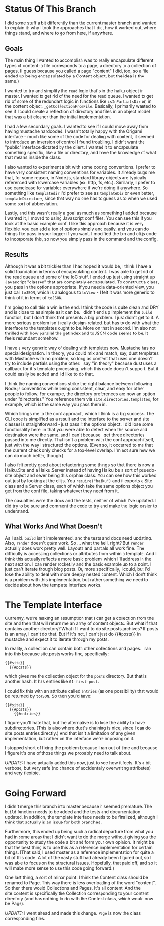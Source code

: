 # Status Of This Branch

I did some stuff a bit differently than the current master branch and wanted to explain it: why I took the approaches that I did, how it worked out, where things stand, and where to go from here, if anywhere.

## Goals

The main thing I wanted to accomplish was to really encapsulate different types of content: a file corresponds to a page, a directory to a collection of pages. (I guess because you called a page "content" I did, too, so a file ended up being encapsulated by a Content object, but the idea is the same.)

I wanted to try and simplify the `read` logic that's in the haiku object in master. I wanted to get rid of the need for the read queue. I wanted to get rid of some of the redundant logic in functions like `isInPartialsDir` or, in the content object, `_getCollectionFromFile`. Basically, I primarily wanted to see if I could create a reflection of directory and files in an object model that was a bit cleaner than the initial implementation.

I had a few secondary goals. I wanted to see if I could move away from having mustache hardcoded. I wasn't totally happy with the Origami interface - much like some of the code for dealing with content, it seemed to introduce an inversion of control I found troubling. I didn't want the "public" interface dictated by the client. I wanted it to encapsulate something specific, like a file or directory, and have the knowledge of what that means inside the class.

I also wanted to experiment a bit with some coding conventions. I prefer to have very consistent naming conventions for variables. It already bugs me that, for some reason, in Node.js, standard library objects are typically referenced with lowercase variables (ex: http, fs, etc.). Similarly, I prefer to use camelcase for variables everywhere if we're doing it anywhere. So something like `templatedir` I'd prefer to see as `templateDir` or even better, `templateDirectory`, since that way no one has to guess as to when we used some sort of abbreviation.

Lastly, and this wasn't really a goal as much as something I added because I wanted it, I moved to using Javascript conf files. You can see this if you look at the basic example conf. I like this approach because it is very flexible, you can add a ton of options simply and easily, and you can do things like pass in your logger if you want. I modified the bin and cli.js code to incorporate this, so now you simply pass in the command and the config.

## Results

Although it was a bit trickier than I had hoped it would be, I think I have a solid foundation in terms of encapsulating content. I was able to get rid of the read queue and some of the IoC stuff. I ended up just using straight up Javascript "classes" that are completely encapsulated. To construct a class, you pass in the options appropriate. If you need a data-oriented view, you just call `toJSON`, which is analogous to `toView` - I felt it was more generic to think of it in terms of `toJSON`.

I'm going to call this a win in the end. I think the code is quite clean and DRY and is close to as simple as it can be. I didn't end up implement the `build` function, but I don't think that presents a big problem. I just didn't get to it. A more serious problem isn't really design-related, but has to do with what the interface to the templates ought to be. More on that in second. I'm also not thrilled with how parallel the getIndex and toJSON code seems to be. It feels redundant somehow.

I have a very generic way of dealing with templates now. Mustache has no special designation. In theory, you could mix and match, say, dust templates with Mustache with no problem, so long as content that uses one doesn't try to include partials using the other. I say "in theory" because dust uses a callback for it's template processing, which this code doesn't support. But it could easily be added and I'd like to do that.

I think the naming conventions strike the right balance between following Node.js conventions while being consistent, clear, and easy for other people to follow. For example, the directory preferences are now an option under "directories." You reference them via `site.directories.templates`, for example, which is the same way you pass them in.

Which brings me to the conf approach, which I think is a big success. The CLI code is simplified as a result and the interface to the server and site classes is straightforward - just pass it the options object. I did lose some functionality here, in that you were able to detect when the source and destination were the same, and I can't because I get three directories passed into me directly. That isn't a problem with the conf approach itself, just with the way I structured the options. (Even so, it occurred to me that the current check only checks for a top-level overlap. I'm not sure how we can do much better, though.)

I also felt pretty good about refactoring some things so that there is now a Haiku.Site and a Haiku.Server instead of having Haiku be a sort of psuedo-site object and sever being this orphan class. You can see how this worked out just by looking at the cli.js. You `require("haiku")` and it exports a Site class and a Server class, each of which take the same options object you get from the conf file, taking whatever they need from it.

The casualties were the docs and the tests, neither of which I've updated. I did try to be sure and comment the code to try and make the logic easier to understand.

## What Works And What Doesn't

As I said, `build` isn't implemented, and the tests and docs need updating. Also, `render` doesn't _quite_ work. So ... what the hell, right? But `render` actually does work pretty well. Layouts and partials all work fine. The difficulty is accessing collections or attributes from within a template. And I think this actually reflects a more basic problem, which I'll address in the next section. I can render rocket.ly and the basic example up to a point. I just can't iterate though blog posts. Or, more specifically, I could, but I'd lose the ability to deal with more deeply nested content. Which I don't think is a problem with this implementation, but rather something we need to decide about how the template interface works.

# The Template Interface

Currently, we're making an assumption that I can get a collection from the site and then that will return me an array of content objects. But what if that contains another directory? What if I want to do site.posts.archives? If posts is an array, I can't do that. But if it's not, I can't just do {{#posts}} in mustache and expect it to iterate through my posts.

In reality, a collection can contain both other collections and pages. I ran into this because site.posts works fine, specifically:

    {{#site}}
      {{#posts}}
      
which gives me the collection object for the `posts` directory. But that is another hash. It has entries like `01-first-post`. 

I could fix this with an attribute called `entries` (as one possibility) that would be returned by `toJSON`. So then you'd have:

    {{#site}}
      {{#posts}}
        {{#entries}}
        
I figure you'll hate that, but the alternative is to lose the ability to have subdirectories. (This is also where dust's chaining is nice, since I can do site.posts.entries directly.) And that isn't a limitation of any given implementation, but rather on the interface we're imposing on it.

I stopped short of fixing the problem because I ran out of time and because I figure it's one of those things we probably need to talk about.

*UPDATE:* I have actually added this now, just to see how it feels. It's a bit verbose, but very safe (no chance of accidentally overwriting attributes) and very flexible.

# Going Forward

I didn't merge this branch into master because it seemed premature. The `build` function needs to be added and the tests and documentation updated. In addition, the template interface needs to be finalized, although I think that actually is an issue for both branches.

Furthermore, this ended up being such a radical departure from what you had in some areas that I didn't want to do the merge without giving you the opportunity to study the code a bit and form your own opinion. It might be that the best thing is to use this as a reference implementation for certain things. (That said, I used master as a reference implementation for quite a bit of this code. A lot of the nasty stuff had already been figured out, so I was able to focus on the structural issues. Hopefully, that paid off, and so it will make more sense to use this code going forward.)

One last thing, a sort of minor point. I think the Content class should be renamed to Page. This way there is less overloading of the word "content". So then there would Collections and Pages. It's all content. And the site.content is specifically the Collection corresponding to your content directory (and has nothing to do with the Content class, which would now be Page).

*UPDATE:* I went ahead and made this change. `Page` is now the class corresponding files.
  




